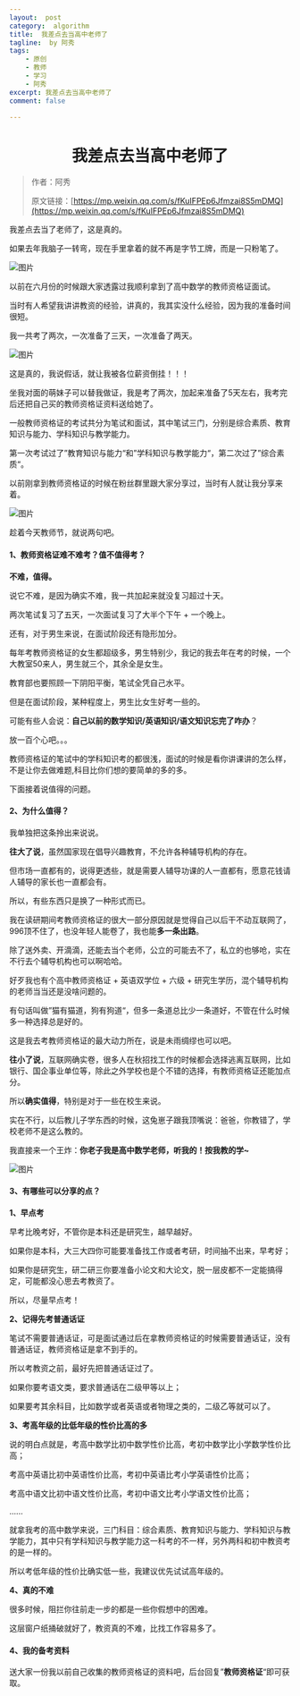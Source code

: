```yaml
---
layout:  post
category:  algorithm
title:  我差点去当高中老师了
tagline:  by 阿秀
tags:
    - 原创
    - 教师
    - 学习
    - 阿秀
excerpt: 我差点去当高中老师了
comment: false

---
```



<h1 align="center">我差点去当高中老师了</h1>

> 作者：阿秀
>
> 原文链接：[https://mp.weixin.qq.com/s/fKuIFPEp6Jfmzai8S5mDMQ](https://mp.weixin.qq.com/s/fKuIFPEp6Jfmzai8S5mDMQ)


我差点去当了老师了，这是真的。

如果去年我脑子一转弯，现在手里拿着的就不再是字节工牌，而是一只粉笔了。

![图片](./picture/202205121606003.jpeg)

以前在六月份的时候跟大家透露过我顺利拿到了高中数学的教师资格证面试。

当时有人希望我讲讲教资的经验，讲真的，我其实没什么经验，因为我的准备时间很短。

我一共考了两次，一次准备了三天，一次准备了两天。

![图片](./picture/202205121605219.jpeg)

这是真的，我说假话，就让我被各位薪资倒挂！！！

坐我对面的萌妹子可以替我做证，我是考了两次，加起来准备了5天左右，我考完后还把自己买的教师资格证资料送给她了。

一般教师资格证的考试共分为笔试和面试，其中笔试三门，分别是综合素质、教育知识与能力、学科知识与教学能力。

第一次考试过了”教育知识与能力“和”学科知识与教学能力“，第二次过了”综合素质“。

以前刚拿到教师资格证的时候在粉丝群里跟大家分享过，当时有人就让我分享来着。

![图片](./picture/202205121605266.png)

趁着今天教师节，就说两句吧。

#### 1、教师资格证难不难考？值不值得考？

**不难，值得。**

说它不难，是因为确实不难，我一共加起来就没复习超过十天。

两次笔试复习了五天，一次面试复习了大半个下午 + 一个晚上。

还有，对于男生来说，在面试阶段还有隐形加分。

每年考教师资格证的女生都超级多，男生特别少，我记的我去年在考的时候，一个大教室50来人，男生就三个，其余全是女生。

教育部也要照顾一下阴阳平衡，笔试全凭自己水平。

但是在面试阶段，某种程度上，男生比女生好考一些的。

可能有些人会说：**自己以前的数学知识/英语知识/语文知识忘完了咋办**？

放一百个心吧。。。

教师资格证的笔试中的学科知识考的都很浅，面试的时候是看你讲课讲的怎么样，不是让你去做难题,科目比你们想的要简单的多的多。

下面接着说值得的问题。

#### 2、为什么值得？

我单独把这条拎出来说说。

**往大了说**，虽然国家现在倡导兴趣教育，不允许各种辅导机构的存在。

但市场一直都有的，说得更透些，就是需要人辅导功课的人一直都有，愿意花钱请人辅导的家长也一直都会有。

所以，有些东西只是换了一种形式而已。

我在读研期间考教师资格证的很大一部分原因就是觉得自己以后干不动互联网了，996顶不住了，也没年轻人能卷了，我也能**多一条出路**。

除了送外卖、开滴滴，还能去当个老师，公立的可能去不了，私立的也够呛，实在不行去个辅导机构也可以啊哈哈。

好歹我也有个高中教师资格证 + 英语双学位 + 六级 + 研究生学历，混个辅导机构的老师当当还是没啥问题的。

有句话叫做”猫有猫道，狗有狗道“，但多一条道总比少一条道好，不管在什么时候多一种选择总是好的。

这是我去考教师资格证的最大动力所在，说是未雨绸缪也可以吧。

**往小了说**，互联网确实卷，很多人在秋招找工作的时候都会选择逃离互联网，比如银行、国企事业单位等，除此之外学校也是个不错的选择，有教师资格证还能加点分。

所以**确实值得**，特别是对于一些在校生来说。

实在不行，以后教儿子学东西的时候，这兔崽子跟我顶嘴说：爸爸，你教错了，学校老师不是这么教的。

我直接来一个王炸：**你老子我是高中数学老师，听我的！按我教的学~**

![图片](./picture/202205121605631.png)

#### 3、有哪些可以分享的点？

**1、早点考**

早考比晚考好，不管你是本科还是研究生，越早越好。

如果你是本科，大三大四你可能要准备找工作或者考研，时间抽不出来，早考好；

如果你是研究生，研二研三你要准备小论文和大论文，脱一层皮都不一定能搞得定，可能都没心思去考教资了。

所以，尽量早点考！

**2、记得先考普通话证**

笔试不需要普通话证，可是面试通过后在拿教师资格证的时候需要普通话证，没有普通话证，教师资格证是拿不到手的。

所以考教资之前，最好先把普通话证过了。

如果你要考语文类，要求普通话在二级甲等以上；

如果要考其余科目，比如数学或者英语或者物理之类的，二级乙等就可以了。

**3、考高年级的比低年级的性价比高的多**

说的明白点就是，考高中数学比初中数学性价比高，考初中数学比小学数学性价比高；

考高中英语比初中英语性价比高，考初中英语比考小学英语性价比高；

考高中语文比初中语文性价比高，考初中语文比考小学语文性价比高；

......

就拿我考的高中数学来说，三门科目：综合素质、教育知识与能力、学科知识与教学能力，其中只有学科知识与教学能力这一科考的不一样，另外两科和初中教资考的是一样的。

所以考低年级的性价比确实低一些，我建议优先试试高年级的。

**4、真的不难**

很多时候，阻拦你往前走一步的都是一些你假想中的困难。

这层窗户纸捅破就好了，教资真的不难，比找工作容易多了。

#### 4、我的备考资料

送大家一份我以前自己收集的教师资格证的资料吧，后台回复”**教师资格证**“即可获取。

